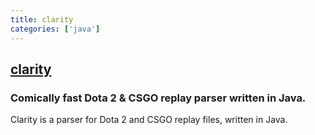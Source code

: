 ```yaml
---
title: clarity
categories: ['java']
---
```

## [clarity](https://github.com/skadistats/clarity)

### Comically fast Dota 2 & CSGO replay parser written in Java.


Clarity is a parser for Dota 2 and CSGO replay files, written in Java.
